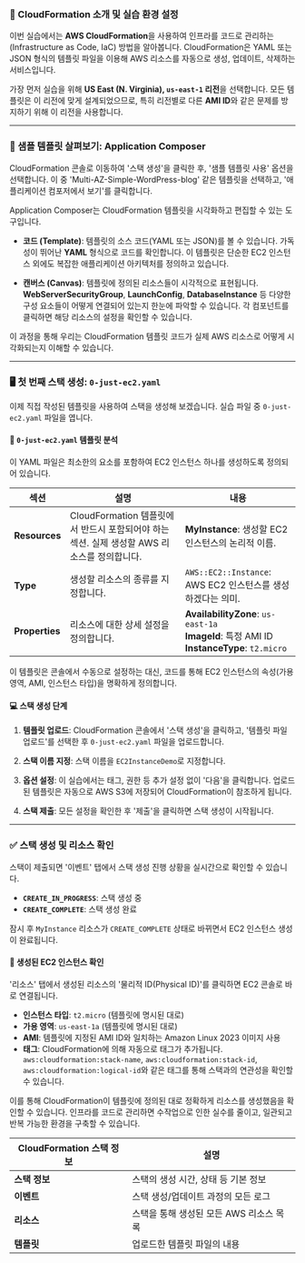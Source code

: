 
### 🚀 CloudFormation 소개 및 실습 환경 설정

이번 실습에서는 **AWS CloudFormation**을 사용하여 인프라를 코드로 관리하는(Infrastructure as Code, IaC) 방법을 알아봅니다. CloudFormation은 YAML 또는 JSON 형식의 템플릿 파일을 이용해 AWS 리소스를 자동으로 생성, 업데이트, 삭제하는 서비스입니다.

가장 먼저 실습을 위해 **US East (N. Virginia), `us-east-1` 리전**을 선택합니다. 모든 템플릿은 이 리전에 맞게 설계되었으므로, 특히 리전별로 다른 **AMI ID**와 같은 문제를 방지하기 위해 이 리전을 사용합니다.

---

### 📝 샘플 템플릿 살펴보기: Application Composer

CloudFormation 콘솔로 이동하여 '스택 생성'을 클릭한 후, '샘플 템플릿 사용' 옵션을 선택합니다. 이 중 'Multi-AZ-Simple-WordPress-blog' 같은 템플릿을 선택하고, '애플리케이션 컴포저에서 보기'를 클릭합니다.

Application Composer는 CloudFormation 템플릿을 시각화하고 편집할 수 있는 도구입니다.

- **코드 (Template)**: 템플릿의 소스 코드(YAML 또는 JSON)를 볼 수 있습니다. 가독성이 뛰어난 **YAML** 형식으로 코드를 확인합니다. 이 템플릿은 단순한 EC2 인스턴스 외에도 복잡한 애플리케이션 아키텍처를 정의하고 있습니다.

- **캔버스 (Canvas)**: 템플릿에 정의된 리소스들이 시각적으로 표현됩니다. **WebServerSecurityGroup**, **LaunchConfig**, **DatabaseInstance** 등 다양한 구성 요소들이 어떻게 연결되어 있는지 한눈에 파악할 수 있습니다. 각 컴포넌트를 클릭하면 해당 리소스의 설정을 확인할 수 있습니다.


이 과정을 통해 우리는 CloudFormation 템플릿 코드가 실제 AWS 리소스로 어떻게 시각화되는지 이해할 수 있습니다.

---

### 🖥️ 첫 번째 스택 생성: `0-just-ec2.yaml`

이제 직접 작성된 템플릿을 사용하여 스택을 생성해 보겠습니다. 실습 파일 중 `0-just-ec2.yaml` 파일을 엽니다.

#### 📁 `0-just-ec2.yaml` 템플릿 분석

이 YAML 파일은 최소한의 요소를 포함하여 EC2 인스턴스 하나를 생성하도록 정의되어 있습니다.

|섹션|설명|내용|
|---|---|---|
|**Resources**|CloudFormation 템플릿에서 반드시 포함되어야 하는 섹션. 실제 생성할 AWS 리소스를 정의합니다.|**MyInstance**: 생성할 EC2 인스턴스의 논리적 이름.|
|**Type**|생성할 리소스의 종류를 지정합니다.|`AWS::EC2::Instance`: AWS EC2 인스턴스를 생성하겠다는 의미.|
|**Properties**|리소스에 대한 상세 설정을 정의합니다.|**AvailabilityZone**: `us-east-1a` <br> **ImageId**: 특정 AMI ID <br> **InstanceType**: `t2.micro`|

이 템플릿은 콘솔에서 수동으로 설정하는 대신, 코드를 통해 EC2 인스턴스의 속성(가용 영역, AMI, 인스턴스 타입)을 명확하게 정의합니다.

#### 💻 스택 생성 단계

1. **템플릿 업로드**: CloudFormation 콘솔에서 '스택 생성'을 클릭하고, '템플릿 파일 업로드'를 선택한 후 `0-just-ec2.yaml` 파일을 업로드합니다.

2. **스택 이름 지정**: 스택 이름을 `EC2InstanceDemo`로 지정합니다.

3. **옵션 설정**: 이 실습에서는 태그, 권한 등 추가 설정 없이 '다음'을 클릭합니다. 업로드된 템플릿은 자동으로 AWS S3에 저장되어 CloudFormation이 참조하게 됩니다.

4. **스택 제출**: 모든 설정을 확인한 후 '제출'을 클릭하면 스택 생성이 시작됩니다.

---

### ✅ 스택 생성 및 리소스 확인

스택이 제출되면 '이벤트' 탭에서 스택 생성 진행 상황을 실시간으로 확인할 수 있습니다.

- **`CREATE_IN_PROGRESS`**: 스택 생성 중
- **`CREATE_COMPLETE`**: 스택 생성 완료

잠시 후 `MyInstance` 리소스가 `CREATE_COMPLETE` 상태로 바뀌면서 EC2 인스턴스 생성이 완료됩니다.

#### 🔎 생성된 EC2 인스턴스 확인

'리소스' 탭에서 생성된 리소스의 '물리적 ID(Physical ID)'를 클릭하면 EC2 콘솔로 바로 연결됩니다.

- **인스턴스 타입**: `t2.micro` (템플릿에 명시된 대로)
- **가용 영역**: `us-east-1a` (템플릿에 명시된 대로)
- **AMI**: 템플릿에 지정된 AMI ID와 일치하는 Amazon Linux 2023 이미지 사용
- **태그**: CloudFormation에 의해 자동으로 태그가 추가됩니다. `aws:cloudformation:stack-name`, `aws:cloudformation:stack-id`, `aws:cloudformation:logical-id`와 같은 태그를 통해 스택과의 연관성을 확인할 수 있습니다.


이를 통해 CloudFormation이 템플릿에 정의된 대로 정확하게 리소스를 생성했음을 확인할 수 있습니다. 인프라를 코드로 관리하면 수작업으로 인한 실수를 줄이고, 일관되고 반복 가능한 환경을 구축할 수 있습니다.


|CloudFormation 스택 정보|설명|
|---|---|
|**스택 정보**|스택의 생성 시간, 상태 등 기본 정보|
|**이벤트**|스택 생성/업데이트 과정의 모든 로그|
|**리소스**|스택을 통해 생성된 모든 AWS 리소스 목록|
|**템플릿**|업로드한 템플릿 파일의 내용|
